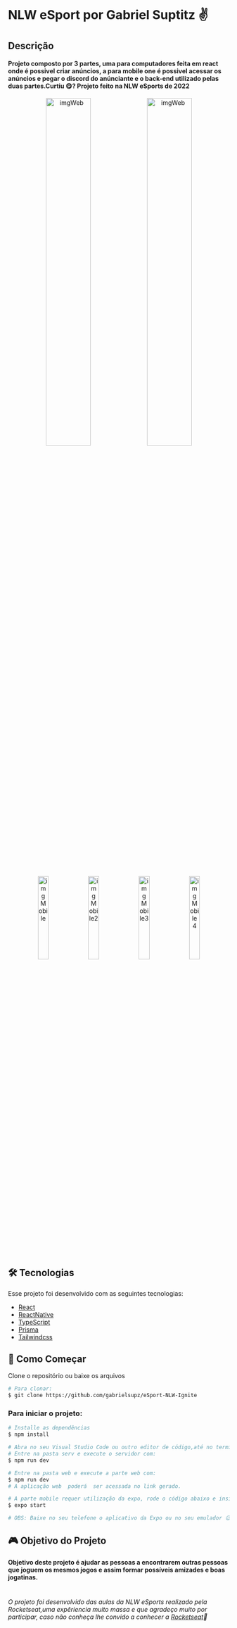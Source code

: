 # NLW eSport por Gabriel Suptitz ✌️

## Descrição

#### Projeto composto por 3 partes, uma para computadores feita em react onde é possivel criar anúncios, a para mobile one é possivel acessar os anúncios e pegar o discord do anúnciante e o back-end utilizado pelas duas partes.Curtiu 😋? Projeto feito na NLW eSports de 2022

<p align="center">
  <img alt="imgWeb" src="https://user-images.githubusercontent.com/102992996/195121260-5bc8bda5-d150-4273-b393-ad2899dcd25e.jpeg" width="45%" />
 <img alt="imgWeb" src="https://user-images.githubusercontent.com/102992996/195122270-653a1b51-a82f-42d0-9a32-112b79afdcc0.jpeg" width="45%" />
  
</p>
<p align="center">
  <img alt="imgMobile" src="https://user-images.githubusercontent.com/102992996/195119845-3cd584ec-b37f-4045-a448-a8074f4a1cad.png" width="22%" />
  <img alt="imgMobile2" src="https://user-images.githubusercontent.com/102992996/195120328-bfcca074-816f-41a9-8a6b-671bf2b83c6f.png" width="22%" />
  <img alt="imgMobile3" src="https://user-images.githubusercontent.com/102992996/195120726-3ede1ed6-a27d-4fe2-8d70-6be86e77ff20.png" width="22%" />
  <img alt="imgMobile4" src="https://user-images.githubusercontent.com/102992996/195120737-6044e2e1-c2cf-4afe-a5c0-08c56fcbb331.png" width="22%" />
</p>


## 🛠️ Tecnologias

Esse projeto foi desenvolvido com as seguintes tecnologias:

- [React](https://pt-br.reactjs.org/)
- [ReactNative](https://reactnative.dev/)
- [TypeScript](https://www.typescriptlang.org)
- [Prisma](https://www.prisma.io)
- [Tailwindcss](https://tailwindcss.com)


## 🚀 Como Começar

Clone o repositório ou baixe os arquivos 


```bash
# Para clonar:
$ git clone https://github.com/gabrielsupz/eSport-NLW-Ignite
```

###  Para iniciar o projeto:


```bash
# Installe as dependências
$ npm install

# Abra no seu Visual Studio Code ou outro editor de código,até no terminal caso queira
# Entre na pasta serv e execute o servidor com:
$ npm run dev

# Entre na pasta web e execute a parte web com:
$ npm run dev
# A aplicação web  poderá  ser acessada no link gerado.

# A parte mobile requer utilização da expo, rode o código abaixo e insira o link gerado ou utilize o QRCode gerado:
$ expo start

# OBS: Baixe no seu telefone o aplicativo da Expo ou no seu emulador 😉

```


##  🎮 Objetivo do  Projeto
#### Objetivo deste projeto é ajudar as pessoas a encontrarem outras pessoas que joguem os mesmos jogos  e assim formar possíveis amizades e boas jogatinas.
#

###### O projeto foi desenvolvido das aulas da NLW eSports realizado pela Rocketseat,uma expêriencia muito massa e que agradeço muito por participar, caso não conheça lhe convido a conhecer  a  [Rocketseat](https://www.rocketseat.com.br/)🚀
